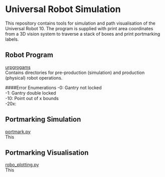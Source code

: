 # Universal Robot Simulation
This repository contains tools for simulation and path visualisation of the Universal Robot 10. The program is supplied with print area coordinates from a 3D vision system to traverse a stack of boxes and print portmarking labels.


## Robot Program
[urpgrogams](urprograms) \
Contains directories for pre-production (simulation) and production (physical) robot operations.

####Error Enumerations
-0: Gantry not locked \
-1: Gantry double locked \
-10: Point out of x bounds \
-20x:


## Portmarking Simulation
[portmark.py](portmark.py)\
This 


## Portmarking Visualisation
[robo_plotting.py](robo_plotting.py)\
This


